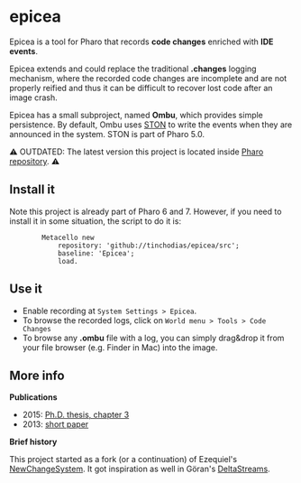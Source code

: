 # epicea

Epicea is a tool for Pharo that records **code changes** enriched with **IDE events**. 

Epicea extends and could replace the traditional **.changes** logging mechanism, where the recorded code changes are incomplete and are not properly reified and thus it can be difficult to recover lost code after an image crash.

Epicea has a small subproject, named **Ombu**, which provides simple persistence. By default, Ombu uses [STON](http://smalltalkhub.com/#!/~SvenVanCaekenberghe/STON) to write the events when they are announced in the system. STON is part of Pharo 5.0.

:warning:
OUTDATED: The latest version this project is located inside [Pharo repository](https://github.com/pharo-project/pharo).
:warning:


## Install it

Note this project is already part of Pharo 6 and 7. However, if you need to install it in some situation, the script to do it is:

```Smalltalk
		Metacello new 
			repository: 'github://tinchodias/epicea/src';
			baseline: 'Epicea';
			load.
```

## Use it

- Enable recording at `System Settings > Epicea`.
- To browse the recorded logs, click on `World menu > Tools > Code Changes`
- To browse any **.ombu** file with a log, you can simply drag&drop it from your file browser (e.g. Finder in Mac) into the image.

## More info

**Publications**

- 2015: [Ph.D. thesis, chapter 3](http://rmod.inria.fr/archives/phd/PhD-2015-Dias.pdf)
- 2013: [short paper](http://rmod.lille.inria.fr/archives/papers/Dias13a-IWST13-Epicea.pdf)

**Brief history**

This project started as a fork (or a continuation) of Ezequiel's [NewChangeSystem](http://smalltalkhub.com/#!/~EzequielLamonica/NewChangeSystem). It got inspiration as well in Göran's [DeltaStreams](http://wiki.squeak.org/squeak/6001).
